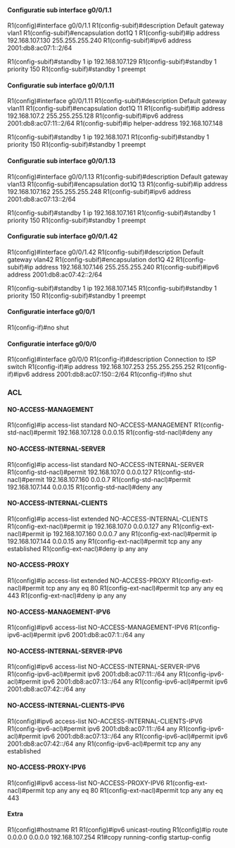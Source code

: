 #### Configuratie sub interface g0/0/1.1

R1(config)#interface g0/0/1.1
R1(config-subif)#description Default gateway vlan1
R1(config-subif)#encapsulation dot1Q 1
R1(config-subif)#ip address 192.168.107.130 255.255.255.240
R1(config-subif)#ipv6 address 2001:db8:ac07:1::2/64

R1(config-subif)#standby 1 ip 192.168.107.129
R1(config-subif)#standby 1 priority 150
R1(config-subif)#standby 1 preempt

#### Configuratie sub interface g0/0/1.11

R1(config)#interface g0/0/1.11
R1(config-subif)#description Default gateway vlan11
R1(config-subif)#encapsulation dot1Q 11
R1(config-subif)#ip address 192.168.107.2 255.255.255.128
R1(config-subif)#ipv6 address 2001:db8:ac07:11::2/64
R1(config-subif)#ip helper-address 192.168.107.148

R1(config-subif)#standby 1 ip 192.168.107.1
R1(config-subif)#standby 1 priority 150
R1(config-subif)#standby 1 preempt

#### Configuratie sub interface g0/0/1.13

R1(config)#interface g0/0/1.13
R1(config-subif)#description Default gateway vlan13
R1(config-subif)#encapsulation dot1Q 13
R1(config-subif)#ip address 192.168.107.162 255.255.255.248
R1(config-subif)#ipv6 address 2001:db8:ac07:13::2/64

R1(config-subif)#standby 1 ip 192.168.107.161
R1(config-subif)#standby 1 priority 150
R1(config-subif)#standby 1 preempt

#### Configuratie sub interface g0/0/1.42

R1(config)#interface g0/0/1.42
R1(config-subif)#description Default gateway vlan42
R1(config-subif)#encapsulation dot1Q 42
R1(config-subif)#ip address 192.168.107.146 255.255.255.240
R1(config-subif)#ipv6 address 2001:db8:ac07:42::2/64

R1(config-subif)#standby 1 ip 192.168.107.145
R1(config-subif)#standby 1 priority 150
R1(config-subif)#standby 1 preempt

#### Configuratie interface g0/0/1

R1(config-if)#no shut

#### Configuratie interface g0/0/0

R1(config)#interface g0/0/0
R1(config-if)#description Connection to ISP switch
R1(config-if)#ip address 192.168.107.253 255.255.255.252
R1(config-if)#ipv6 address 2001:db8:ac07:150::2/64
R1(config-if)#no shut

### ACL

#### NO-ACCESS-MANAGEMENT

R1(config)#ip access-list standard NO-ACCESS-MANAGEMENT
R1(config-std-nacl)#permit 192.168.107.128 0.0.0.15
R1(config-std-nacl)#deny any

#### NO-ACCESS-INTERNAL-SERVER

R1(config)#ip access-list standard NO-ACCESS-INTERNAL-SERVER
R1(config-std-nacl)#permit 192.168.107.0 0.0.0.127
R1(config-std-nacl)#permit 192.168.107.160 0.0.0.7
R1(config-std-nacl)#permit 192.168.107.144 0.0.0.15
R1(config-std-nacl)#deny any

#### NO-ACCESS-INTERNAL-CLIENTS

R1(config)#ip access-list extended NO-ACCESS-INTERNAL-CLIENTS
R1(config-ext-nacl)#permit ip 192.168.107.0 0.0.0.127 any
R1(config-ext-nacl)#permit ip 192.168.107.160 0.0.0.7 any
R1(config-ext-nacl)#permit ip 192.168.107.144 0.0.0.15 any
R1(config-ext-nacl)#permit tcp any any established
R1(config-ext-nacl)#deny ip any any

#### NO-ACCESS-PROXY

R1(config)#ip access-list extended NO-ACCESS-PROXY
R1(config-ext-nacl)#permit tcp any any eq 80
R1(config-ext-nacl)#permit tcp any any eq 443
R1(config-ext-nacl)#deny ip any any

#### NO-ACCESS-MANAGEMENT-IPV6

R1(config)#ipv6 access-list NO-ACCESS-MANAGEMENT-IPV6
R1(config-ipv6-acl)#permit ipv6 2001:db8:ac07:1::/64 any

#### NO-ACCESS-INTERNAL-SERVER-IPV6

R1(config)#ipv6 access-list NO-ACCESS-INTERNAL-SERVER-IPV6
R1(config-ipv6-acl)#permit ipv6 2001:db8:ac07:11::/64 any
R1(config-ipv6-acl)#permit ipv6 2001:db8:ac07:13::/64 any
R1(config-ipv6-acl)#permit ipv6 2001:db8:ac07:42::/64 any

#### NO-ACCESS-INTERNAL-CLIENTS-IPV6

R1(config)#ipv6 access-list NO-ACCESS-INTERNAL-CLIENTS-IPV6
R1(config-ipv6-acl)#permit ipv6 2001:db8:ac07:11::/64 any
R1(config-ipv6-acl)#permit ipv6 2001:db8:ac07:13::/64 any
R1(config-ipv6-acl)#permit ipv6 2001:db8:ac07:42::/64 any
R1(config-ipv6-acl)#permit tcp any any established

#### NO-ACCESS-PROXY-IPV6

R1(config)#ipv6 access-list NO-ACCESS-PROXY-IPV6
R1(config-ext-nacl)#permit tcp any any eq 80
R1(config-ext-nacl)#permit tcp any any eq 443

#### Extra

R1(config)#hostname R1
R1(config)#ipv6 unicast-routing
R1(config)#ip route 0.0.0.0 0.0.0.0 192.168.107.254
R1#copy running-config startup-config
